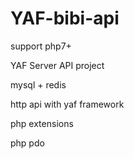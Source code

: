 # YAF-bibi-api

support php7+

YAF Server API project

mysql + redis 

http api with yaf framework

php extensions

php pdo

